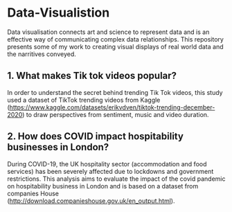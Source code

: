 # Data-Visualistion
Data visualisation connects art and science to represent data and is an effective way of communicating complex data relationships. This repository presents some of my work to creating visual displays of real world data and the narritives conveyed. 

## 1. What makes Tik tok videos popular?
In order to understand the secret behind trending Tik Tok videos, this study used a dataset of TikTok trending videos from Kaggle (https://www.kaggle.com/datasets/erikvdven/tiktok-trending-december-2020) to draw perspectives from sentiment, music and video duration.  

## 2. How does COVID impact hospitability businesses in London?
During COVID-19, the UK hospitality sector (accommodation and food services) has been severely affected due to lockdowns and government restrictions. This analysis aims to evaluate the impact of the covid pandemic on hospitability business in London and is based on a dataset from companies House (http://download.companieshouse.gov.uk/en_output.html). 
